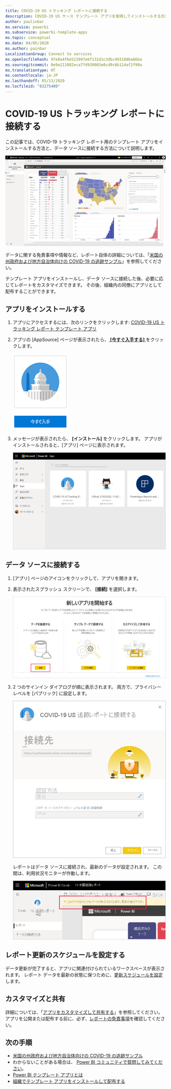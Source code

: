 ```yaml
---
title: COVID-19 US トラッキング レポートに接続する
description: COVID-19 US ケース テンプレート アプリを取得してインストールする方法、およびデータに接続する方法。
author: paulinbar
ms.service: powerbi
ms.subservice: powerbi-template-apps
ms.topic: conceptual
ms.date: 04/05/2020
ms.author: painbar
LocalizationGroup: Connect to services
ms.openlocfilehash: 97e0a4f6e522997e6f132d1c3dbc493188ba66ba
ms.sourcegitcommit: 0e9e211082eca7fd939803e0cd9c6b114af2f90a
ms.translationtype: HT
ms.contentlocale: ja-JP
ms.lasthandoff: 05/13/2020
ms.locfileid: "83275480"
---
```

# <a name="connect-to-the-covid-19-us-tracking-report"></a>COVID-19 US トラッキング レポートに接続する
この記事では、COVID-19 トラッキング レポート用のテンプレート アプリをインストールする方法と、データ ソースに接続する方法について説明します。

![COVID-19 US トラッキング レポート](media/service-connect-to-covid-19-tracking/service-covid-19-us-tracking-report-title-screen.png)

データに関する免責事項や情報など、レポート自体の詳細については、「[米国の州政府および地方自治体向けの COVID-19 の追跡サンプル](../create-reports/sample-covid-19-us.md)」を参照してください。

テンプレート アプリをインストールし、データ ソースに接続した後、必要に応じてレポートをカスタマイズできます。 その後、組織内の同僚にアプリとして配布することができます。

## <a name="install-the-app"></a>アプリをインストールする

1. アプリにアクセスするには、次のリンクをクリックします: [COVID-19 US トラッキング レポート テンプレート アプリ](https://appsource.microsoft.com/en-us/product/power-bi/pbi-contentpacks.covid19ms)

1. アプリの [AppSource] ページが表示されたら、[ **[今すぐ入手する]** ](https://appsource.microsoft.com/en-us/product/power-bi/pbi-contentpacks.covid19ms) をクリックします。

    [![AppSource の Covid-19 US トラッキング レポート](media/service-connect-to-covid-19-tracking/service-covid-19-us-tracking-report-appsource-icon.png)](https://appsource.microsoft.com/en-us/product/power-bi/pbi-contentpacks.covid19ms)

1. メッセージが表示されたら、 **[インストール]** をクリックします。 アプリがインストールされると、[アプリ] ページに表示されます。

   ![[アプリ] ページの COVID-19 US トラッキング レポート](media/service-connect-to-covid-19-tracking/service-covid-19-us-tracking-report-apps-page-icon.png)

## <a name="connect-to-data-sources"></a>データ ソースに接続する

1. [アプリ] ページのアイコンをクリックして、アプリを開きます。

1. 表示されたスプラッシュ スクリーンで、 **[接続]** を選択します。

   ![テンプレート アプリのスプラッシュ スクリーン](media/service-connect-to-covid-19-tracking/service-covid-19-us-tracking-report-splash-screen.png)

1. 2 つのサインイン ダイアログが順に表示されます。 両方で、プライバシー レベルを [パブリック] に設定します。

   ![Covid-19 US トラッキング レポートのサインイン ダイアログ](media/service-connect-to-covid-19-tracking/service-covid-19-us-tracking-report-signin-dialog.png)

   レポートはデータ ソースに接続され、最新のデータが設定されます。 この間は、利用状況モニターが作動します。

   ![COVID-19 US トラッキング レポートの進行中の更新](media/service-connect-to-covid-19-tracking/service-covid-19-us-tracking-report-refresh-monitor.png)

## <a name="schedule-report-refresh"></a>レポート更新のスケジュールを設定する

データ更新が完了すると、アプリに関連付けられているワークスペースが表示されます。 レポート データを最新の状態に保つために、[更新スケジュールを設定](../connect-data/refresh-scheduled-refresh.md)します。

## <a name="customize-and-share"></a>カスタマイズと共有

詳細については、「[アプリをカスタマイズして共有する](../connect-data/service-template-apps-install-distribute.md#customize-and-share-the-app)」を参照してください。 アプリを公開または配布する前に、必ず、[レポートの免責事項](../create-reports/sample-covid-19-us.md#disclaimers)を確認してください。

## <a name="next-steps"></a>次の手順
* [米国の州政府および地方自治体向けの COVID-19 の追跡サンプル](../create-reports/sample-covid-19-us.md)
* わからないことがある場合は、 [Power BI コミュニティで質問してみてください](https://community.powerbi.com/)。
* [Power BI テンプレート アプリとは](../connect-data/service-template-apps-overview.md)
* [組織でテンプレート アプリをインストールして配布する](../connect-data/service-template-apps-install-distribute.md)

